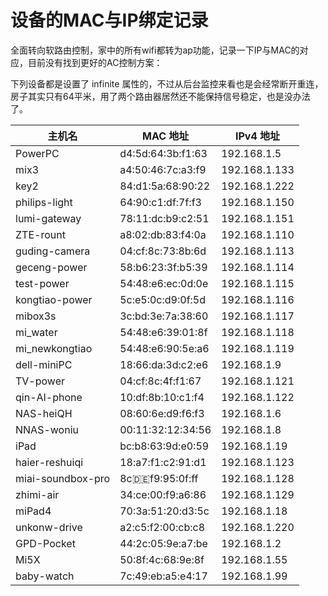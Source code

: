 # 设备的MAC与IP绑定记录

全面转向软路由控制，家中的所有wifi都转为ap功能，记录一下IP与MAC的对应，目前没有找到更好的AC控制方案：

下列设备都是设置了 infinite 属性的，不过从后台监控来看也是会经常断开重连，房子其实只有64平米，用了两个路由器居然还不能保持信号稳定，也是没办法了。

|        主机名     |          MAC 地址	     |         IPv4 地址	|
| ----------------  | --------------------- |--------------------- |
|PowerPC            | d4:5d:64:3b:f1:63     |  192.168.1.5
|mix3               | a4:50:46:7c:a3:f9     |   192.168.1.133
|key2               | 84:d1:5a:68:90:22     |  192.168.1.222
|philips-light      | 64:90:c1:df:7f:f3     |  192.168.1.150
|lumi-gateway       | 78:11:dc:b9:c2:51     |  192.168.1.151
|ZTE-rount          | a8:02:db:83:f4:0a     |  192.168.1.110
|guding-camera      | 04:cf:8c:73:8b:6d     |  192.168.1.113
|geceng-power       | 58:b6:23:3f:b5:39     |  192.168.1.114
|test-power         | 54:48:e6:ec:0d:0e     |  192.168.1.115
|kongtiao-power     | 5c:e5:0c:d9:0f:5d     |  192.168.1.116
|mibox3s            | 3c:bd:3e:7a:38:60     |  192.168.1.117
|mi_water           | 54:48:e6:39:01:8f     |  192.168.1.118
|mi_newkongtiao     | 54:48:e6:90:5e:a6     |  192.168.1.119
|dell-miniPC        | 18:66:da:3d:c2:e6     |  192.168.1.9
|TV-power           | 04:cf:8c:4f:f1:67     |  192.168.1.121
|qin-AI-phone       | 10:df:8b:10:c1:f4     |  192.168.1.122
|NAS-heiQH          | 08:60:6e:d9:f6:f3     |  192.168.1.6
|NNAS-woniu         | 00:11:32:12:34:56     |  192.168.1.8
|iPad               | bc:b8:63:9d:e0:59     |  192.168.1.19
|haier-reshuiqi     | 18:a7:f1:c2:91:d1     |  192.168.1.123
|miai-soundbox-pro  | 8c:de:f9:95:0f:ff     |  192.168.1.128
|zhimi-air          | 34:ce:00:f9:a6:86     |  192.168.1.129
|miPad4             | 70:3a:51:20:d3:5c     |  192.168.1.18
|unkonw-drive       | a2:c5:f2:00:cb:c8     |  192.168.1.220
|GPD-Pocket         | 44:2c:05:9e:a7:be     |  192.168.1.2
|Mi5X               | 50:8f:4c:68:9e:8f     |  192.168.1.55
|baby-watch         | 7c:49:eb:a5:e4:17     |  192.168.1.99

